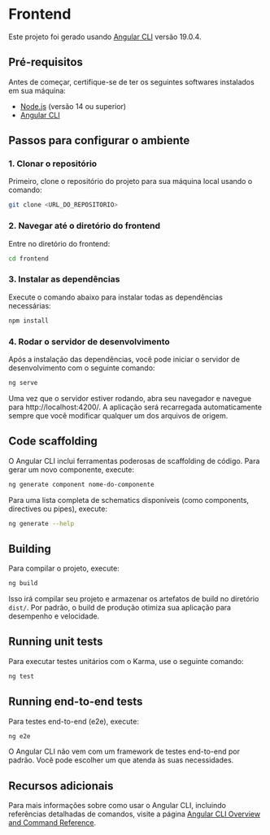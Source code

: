 # Frontend

Este projeto foi gerado usando [Angular CLI](https://github.com/angular/angular-cli) versão 19.0.4.

## Pré-requisitos

Antes de começar, certifique-se de ter os seguintes softwares instalados em sua máquina:

- [Node.js](https://nodejs.org/en/download/) (versão 14 ou superior)
- [Angular CLI](https://angular.io/cli)

## Passos para configurar o ambiente

### 1. Clonar o repositório

Primeiro, clone o repositório do projeto para sua máquina local usando o comando:

```sh
git clone <URL_DO_REPOSITORIO>
```

### 2. Navegar até o diretório do frontend

Entre no diretório do frontend:

```sh
cd frontend
```

### 3. Instalar as dependências

Execute o comando abaixo para instalar todas as dependências necessárias:

```sh
npm install
```

### 4. Rodar o servidor de desenvolvimento

Após a instalação das dependências, você pode iniciar o servidor de desenvolvimento com o seguinte comando:

```sh
ng serve
```

Uma vez que o servidor estiver rodando, abra seu navegador e navegue para http://localhost:4200/. A aplicação será recarregada automaticamente sempre que você modificar qualquer um dos arquivos de origem.

## Code scaffolding

O Angular CLI inclui ferramentas poderosas de scaffolding de código. Para gerar um novo componente, execute:

```sh
ng generate component nome-do-componente
```

Para uma lista completa de schematics disponíveis (como components, directives ou pipes), execute:

```sh
ng generate --help
```

## Building

Para compilar o projeto, execute:

```sh
ng build
```

Isso irá compilar seu projeto e armazenar os artefatos de build no diretório `dist/`. Por padrão, o build de produção otimiza sua aplicação para desempenho e velocidade.

## Running unit tests

Para executar testes unitários com o Karma, use o seguinte comando:

```sh
ng test
```

## Running end-to-end tests

Para testes end-to-end (e2e), execute:

```sh
ng e2e
```

O Angular CLI não vem com um framework de testes end-to-end por padrão. Você pode escolher um que atenda às suas necessidades.

## Recursos adicionais

Para mais informações sobre como usar o Angular CLI, incluindo referências detalhadas de comandos, visite a página [Angular CLI Overview and Command Reference](https://angular.io/cli).
